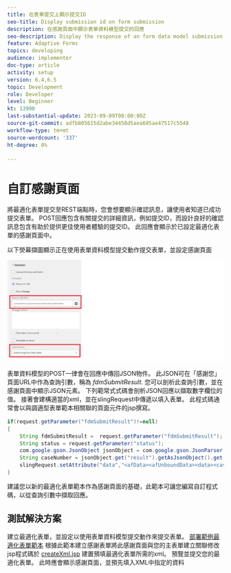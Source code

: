 ```yaml
---
title: 在表單提交上顯示提交ID
seo-title: Display submission id on form submission
description: 在感謝頁面中顯示表單資料模型提交的回應
seo-description: Display the response of an form data model submission in thank you page
feature: Adaptive Forms
topics: developing
audience: implementer
doc-type: article
activity: setup
version: 6.4,6.5
topic: Development
role: Developer
level: Beginner
kt: 13900
last-substantial-update: 2023-09-09T00:00:00Z
source-git-commit: adfb805615d2abe34458d5aea685ae47517c5548
workflow-type: tm+mt
source-wordcount: '337'
ht-degree: 0%

---
```


# 自訂感謝頁面

將最適化表單提交至REST端點時，您會想要顯示確認訊息，讓使用者知道已成功提交表單。 POST回應包含有關提交的詳細資訊，例如提交ID，而設計良好的確認訊息包含有助於提供更佳使用者體驗的提交ID。 此回應會顯示於已設定最適化表單的感謝頁面中。

以下熒幕擷圖顯示正在使用表單資料模型提交動作提交表單，並設定感謝頁面

![感謝頁面](./assets/thank-you-page-fdm-submit.png)

表單資料模型的POST一律會在回應中傳回JSON物件。 此JSON可在「感謝您」頁面URL中作為查詢引數，稱為 _fdmSubmitResult_. 您可以剖析此查詢引數，並在感謝頁面中顯示JSON元素。
下列範常式式碼會剖析JSON回應以擷取數字欄位的值。 接著會建構適當的xml，並在slingRequest中傳遞以填入表單。 此程式碼通常會以與調適型表單範本相關聯的頁面元件的jsp撰寫。

```java
if(request.getParameter("fdmSubmitResult")!=null)
{
    String fdmSubmitResult =  request.getParameter("fdmSubmitResult");
    String status = request.getParameter("status");
    com.google.gson.JsonObject jsonObject = com.google.gson.JsonParser.parseString(fdmSubmitResult).getAsJsonObject();
    String caseNumber = jsonObject.get("result").getAsJsonObject().get("number").getAsString();
    slingRequest.setAttribute("data","<afData><afUnboundData><data><caseNumber>"+caseNumber+"</caseNumber><status>"+status+"</status></data></afUnboundData></afData>");
}
```

建議您以新的最適化表單範本作為感謝頁面的基礎，此範本可讓您編寫自訂程式碼，以從查詢引數中擷取回應。

## 測試解決方案

建立最適化表單，並設定以使用表單資料模型提交動作來提交表單。
[部署範例最適化表單範本](assets/thank-you-page-template.zip)
根據此範本建立感謝表單將此感謝頁面與您的主表單建立關聯修改jsp程式碼於 [createXml.jsp](http://localhost:4502/apps/thank-you-page-template/component/page/thankyoupage/createxml.jsp) 建置預填最適化表單所需的xml。
預覽並提交您的最適化表單。
此時應會顯示感謝頁面，並預先填入XML中指定的資料



